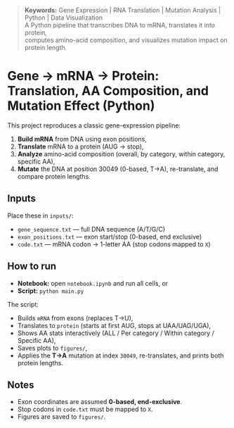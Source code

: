> **Keywords:** Gene Expression | RNA Translation | Mutation Analysis | Python | Data Visualization  
A Python pipeline that transcribes DNA to mRNA, translates it into protein,  
computes amino-acid composition, and visualizes mutation impact on protein length.

# Gene → mRNA → Protein: Translation, AA Composition, and Mutation Effect (Python)

This project reproduces a classic gene-expression pipeline:
1) **Build mRNA** from DNA using exon positions,
2) **Translate** mRNA to a protein (AUG → stop),
3) **Analyze** amino-acid composition (overall, by category, within category, specific AA),
4) **Mutate** the DNA at position 30049 (0-based, T→A), re-translate, and compare protein lengths.

## Inputs
Place these in `inputs/`:
- `gene_sequence.txt` — full DNA sequence (A/T/G/C)
- `exon_positions.txt` — exon start/stop (0-based, end exclusive)
- `code.txt` — mRNA codon → 1-letter AA (stop codons mapped to `X`)

## How to run
- **Notebook:** open `notebook.ipynb` and run all cells, or
- **Script:** `python main.py`

The script:
- Builds `mRNA` from exons (replaces T→U),
- Translates to `protein` (starts at first AUG, stops at UAA/UAG/UGA),
- Shows AA stats interactively (ALL / Per category / Within category / Specific AA),
- Saves plots to `figures/`,
- Applies the **T→A** mutation at index `30049`, re-translates, and prints both protein lengths.

## Notes
- Exon coordinates are assumed **0-based, end-exclusive**.
- Stop codons in `code.txt` must be mapped to `X`.
- Figures are saved to `figures/`.
